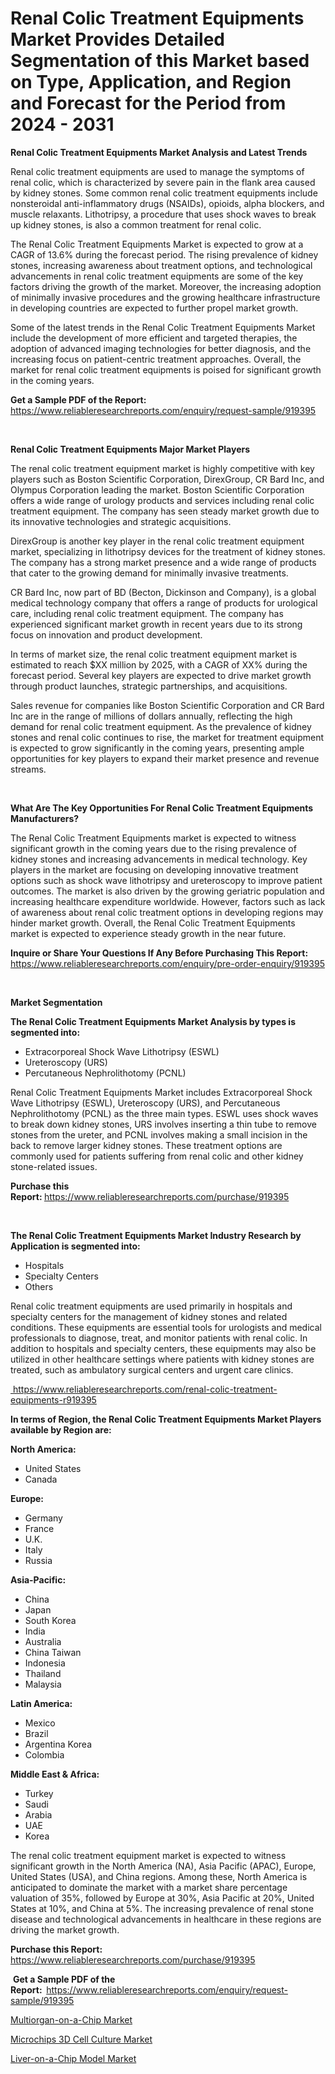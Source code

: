 <p><h1>Renal Colic Treatment Equipments Market Provides Detailed Segmentation of this Market based on Type, Application, and Region and Forecast for the Period from 2024 - 2031</h1></p><p><strong>Renal Colic Treatment Equipments Market Analysis and Latest Trends</strong></p>
<p><p>Renal colic treatment equipments are used to manage the symptoms of renal colic, which is characterized by severe pain in the flank area caused by kidney stones. Some common renal colic treatment equipments include nonsteroidal anti-inflammatory drugs (NSAIDs), opioids, alpha blockers, and muscle relaxants. Lithotripsy, a procedure that uses shock waves to break up kidney stones, is also a common treatment for renal colic.</p><p>The Renal Colic Treatment Equipments Market is expected to grow at a CAGR of 13.6% during the forecast period. The rising prevalence of kidney stones, increasing awareness about treatment options, and technological advancements in renal colic treatment equipments are some of the key factors driving the growth of the market. Moreover, the increasing adoption of minimally invasive procedures and the growing healthcare infrastructure in developing countries are expected to further propel market growth.</p><p>Some of the latest trends in the Renal Colic Treatment Equipments Market include the development of more efficient and targeted therapies, the adoption of advanced imaging technologies for better diagnosis, and the increasing focus on patient-centric treatment approaches. Overall, the market for renal colic treatment equipments is poised for significant growth in the coming years.</p></p>
<p><strong>Get a Sample PDF of the Report:&nbsp;</strong> <a href="https://www.reliableresearchreports.com/enquiry/request-sample/919395">https://www.reliableresearchreports.com/enquiry/request-sample/919395</a></p>
<p>&nbsp;</p>
<p><strong>Renal Colic Treatment Equipments Major Market Players</strong></p>
<p><p>The renal colic treatment equipment market is highly competitive with key players such as Boston Scientific Corporation, DirexGroup, CR Bard Inc, and Olympus Corporation leading the market. Boston Scientific Corporation offers a wide range of urology products and services including renal colic treatment equipment. The company has seen steady market growth due to its innovative technologies and strategic acquisitions.</p><p>DirexGroup is another key player in the renal colic treatment equipment market, specializing in lithotripsy devices for the treatment of kidney stones. The company has a strong market presence and a wide range of products that cater to the growing demand for minimally invasive treatments.</p><p>CR Bard Inc, now part of BD (Becton, Dickinson and Company), is a global medical technology company that offers a range of products for urological care, including renal colic treatment equipment. The company has experienced significant market growth in recent years due to its strong focus on innovation and product development.</p><p>In terms of market size, the renal colic treatment equipment market is estimated to reach $XX million by 2025, with a CAGR of XX% during the forecast period. Several key players are expected to drive market growth through product launches, strategic partnerships, and acquisitions.</p><p>Sales revenue for companies like Boston Scientific Corporation and CR Bard Inc are in the range of millions of dollars annually, reflecting the high demand for renal colic treatment equipment. As the prevalence of kidney stones and renal colic continues to rise, the market for treatment equipment is expected to grow significantly in the coming years, presenting ample opportunities for key players to expand their market presence and revenue streams.</p></p>
<p>&nbsp;</p>
<p><strong>What Are The Key Opportunities For Renal Colic Treatment Equipments Manufacturers?</strong></p>
<p><p>The Renal Colic Treatment Equipments market is expected to witness significant growth in the coming years due to the rising prevalence of kidney stones and increasing advancements in medical technology. Key players in the market are focusing on developing innovative treatment options such as shock wave lithotripsy and ureteroscopy to improve patient outcomes. The market is also driven by the growing geriatric population and increasing healthcare expenditure worldwide. However, factors such as lack of awareness about renal colic treatment options in developing regions may hinder market growth. Overall, the Renal Colic Treatment Equipments market is expected to experience steady growth in the near future.</p></p>
<p><strong>Inquire or Share Your Questions If Any Before Purchasing This Report:</strong> <a href="https://www.reliableresearchreports.com/enquiry/pre-order-enquiry/919395">https://www.reliableresearchreports.com/enquiry/pre-order-enquiry/919395</a></p>
<p>&nbsp;</p>
<p><strong>Market Segmentation</strong></p>
<p><strong>The Renal Colic Treatment Equipments Market Analysis by types is segmented into:</strong></p>
<p><ul><li>Extracorporeal Shock Wave Lithotripsy (ESWL)</li><li>Ureteroscopy (URS)</li><li>Percutaneous Nephrolithotomy (PCNL)</li></ul></p>
<p><p>Renal Colic Treatment Equipments Market includes Extracorporeal Shock Wave Lithotripsy (ESWL), Ureteroscopy (URS), and Percutaneous Nephrolithotomy (PCNL) as the three main types. ESWL uses shock waves to break down kidney stones, URS involves inserting a thin tube to remove stones from the ureter, and PCNL involves making a small incision in the back to remove larger kidney stones. These treatment options are commonly used for patients suffering from renal colic and other kidney stone-related issues.</p></p>
<p><strong>Purchase this Report:&nbsp;</strong><a href="https://www.reliableresearchreports.com/purchase/919395">https://www.reliableresearchreports.com/purchase/919395</a></p>
<p>&nbsp;</p>
<p><strong>The Renal Colic Treatment Equipments Market Industry Research by Application is segmented into:</strong></p>
<p><ul><li>Hospitals</li><li>Specialty Centers</li><li>Others</li></ul></p>
<p><p>Renal colic treatment equipments are used primarily in hospitals and specialty centers for the management of kidney stones and related conditions. These equipments are essential tools for urologists and medical professionals to diagnose, treat, and monitor patients with renal colic. In addition to hospitals and specialty centers, these equipments may also be utilized in other healthcare settings where patients with kidney stones are treated, such as ambulatory surgical centers and urgent care clinics.</p></p>
<p><a href="https://www.reliableresearchreports.com/renal-colic-treatment-equipments-r919395">&nbsp;https://www.reliableresearchreports.com/renal-colic-treatment-equipments-r919395</a></p>
<p><strong>In terms of Region, the Renal Colic Treatment Equipments Market Players available by Region are:</strong></p>
<p>
    <p> <strong> North America: </strong>
        <ul>
            <li>United States</li>
            <li>Canada</li>
        </ul>
        </p> 
    <p> <strong> Europe: </strong>
        <ul>
            <li>Germany</li>
            <li>France</li>
            <li>U.K.</li>
            <li>Italy</li>
            <li>Russia</li>
        </ul>
        </p> 
    <p> <strong> Asia-Pacific: </strong>
        <ul>
            <li>China</li>
            <li>Japan</li>
            <li>South Korea</li>
            <li>India</li>
            <li>Australia</li>
            <li>China Taiwan</li>
            <li>Indonesia</li>
            <li>Thailand</li>
            <li>Malaysia</li>
        </ul>
        </p> 
    <p> <strong> Latin America: </strong>
        <ul>
            <li>Mexico</li>
            <li>Brazil</li>
            <li>Argentina Korea</li>
            <li>Colombia</li>
        </ul>
        </p> 
    <p> <strong> Middle East & Africa: </strong>
        <ul>
            <li>Turkey</li>
            <li>Saudi</li>
            <li>Arabia</li>
            <li>UAE</li>
            <li>Korea</li>
        </ul>
    </p>
    </p>
<p><p>The renal colic treatment equipment market is expected to witness significant growth in the North America (NA), Asia Pacific (APAC), Europe, United States (USA), and China regions. Among these, North America is anticipated to dominate the market with a market share percentage valuation of 35%, followed by Europe at 30%, Asia Pacific at 20%, United States at 10%, and China at 5%. The increasing prevalence of renal stone disease and technological advancements in healthcare in these regions are driving the market growth.</p></p>
<p><strong>Purchase this Report: </strong><a href="https://www.reliableresearchreports.com/purchase/919395">https://www.reliableresearchreports.com/purchase/919395</a></p>
<p>&nbsp;<strong>Get a Sample PDF of the Report:&nbsp;&nbsp;</strong><a href="https://www.reliableresearchreports.com/enquiry/request-sample/919395">https://www.reliableresearchreports.com/enquiry/request-sample/919395</a></p>
<p><strong></strong></p>
<p><p><a href="https://github.com/zmnbyevx75/Market-Research-Report-List-1/blob/main/multiorgan-on-a-chip-market.md">Multiorgan-on-a-Chip Market</a></p><p><a href="https://github.com/DarrenSipes1990/Market-Research-Report-List-1/blob/main/microchips-3d-cell-culture-market.md">Microchips 3D Cell Culture Market</a></p><p><a href="https://github.com/kmatchooka/Market-Research-Report-List-1/blob/main/liver-on-a-chip-model-market.md">Liver-on-a-Chip Model Market</a></p></p>